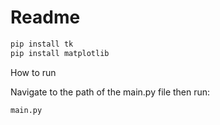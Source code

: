 # Readme

```bash
pip install tk
pip install matplotlib
```
How to run

Navigate to the path of the main.py file then run:

```bash
main.py
```